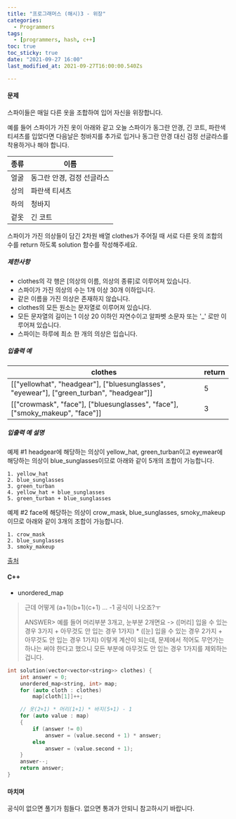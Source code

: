 ```yaml
---
title: "프로그래머스 (해시)3 - 위장"
categories:
  - Programmers
tags:
  - [programmers, hash, c++]
toc: true
toc_sticky: true
date: "2021-09-27 16:00"
last_modified_at: 2021-09-27T16:00:00.540Zs

---
```


#### 문제

스파이들은 매일 다른 옷을 조합하여 입어 자신을 위장합니다.

예를 들어 스파이가 가진 옷이 아래와 같고 오늘 스파이가 동그란 안경, 긴 코트, 파란색 티셔츠를 입었다면 다음날은 청바지를 추가로 입거나 동그란 안경 대신 검정 선글라스를 착용하거나 해야 합니다.

| 종류 | 이름                       |
| ---- | -------------------------- |
| 얼굴 | 동그란 안경, 검정 선글라스 |
| 상의 | 파란색 티셔츠              |
| 하의 | 청바지                     |
| 겉옷 | 긴 코트                    |

스파이가 가진 의상들이 담긴 2차원 배열 clothes가 주어질 때 서로 다른 옷의 조합의 수를 return 하도록 solution 함수를 작성해주세요.

##### 제한사항

- clothes의 각 행은 [의상의 이름, 의상의 종류]로 이루어져 있습니다.
- 스파이가 가진 의상의 수는 1개 이상 30개 이하입니다.
- 같은 이름을 가진 의상은 존재하지 않습니다.
- clothes의 모든 원소는 문자열로 이루어져 있습니다.
- 모든 문자열의 길이는 1 이상 20 이하인 자연수이고 알파벳 소문자 또는 '_' 로만 이루어져 있습니다.
- 스파이는 하루에 최소 한 개의 의상은 입습니다.

##### 입출력 예

| clothes                                                      | return |
| ------------------------------------------------------------ | ------ |
| [["yellowhat", "headgear"], ["bluesunglasses", "eyewear"], ["green_turban", "headgear"]] | 5      |
| [["crowmask", "face"], ["bluesunglasses", "face"], ["smoky_makeup", "face"]] | 3      |

##### 입출력 예 설명

예제 #1
headgear에 해당하는 의상이 yellow_hat, green_turban이고 eyewear에 해당하는 의상이 blue_sunglasses이므로 아래와 같이 5개의 조합이 가능합니다.

```
1. yellow_hat
2. blue_sunglasses
3. green_turban
4. yellow_hat + blue_sunglasses
5. green_turban + blue_sunglasses
```

예제 #2
face에 해당하는 의상이 crow_mask, blue_sunglasses, smoky_makeup이므로 아래와 같이 3개의 조합이 가능합니다.

```
1. crow_mask
2. blue_sunglasses
3. smoky_makeup
```

[출처](http://2013.bapc.eu/)

#### C++

* unordered_map

>근데 어떻게 (a+1)(b+1)(c+1) ... -1 공식이 나오죠?ㅜ
>
>ANSWER> 예를 들어 머리부분 3개고, 눈부분 2개면요 -> ([머리] 입을 수 있는 경우 3가지 + 아무것도 안 입는 경우 1가지) * ([눈] 입을 수 있는 경우 2가지 + 아무것도 안 입는 경우 1가지) 이렇게 계산이 되는데, 문제에서 적어도 무언가는 하나는 써야 한다고 했으니 모든 부분에 아무것도 안 입는 경우 1가지를 제외하는 겁니다.

```c++
int solution(vector<vector<string>> clothes) {
    int answer = 0;
    unordered_map<string, int> map;
    for (auto cloth : clothes)
        map[cloth[1]]++;

    // 옷(2+1) * 머리(1+1) * 바지(5+1) - 1
    for (auto value : map)
    {
        if (answer != 0)
            answer = (value.second + 1) * answer;
        else
            answer = (value.second + 1);
    }
    answer--;
    return answer;
}
```

#### 마치며

공식이 없으면 풀기가 힘들다. 없으면 통과가 안되니 참고하시기 바랍니다.